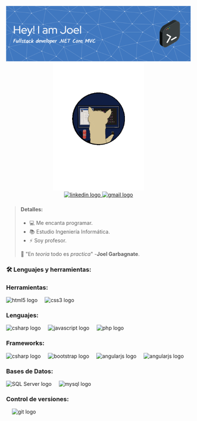 
<div align="center" style="width: 100%;">
  <img src="./github-header-image.png" alt="Header" />
</div>
<div align="center">
   <img src="./giphy.gif" height="350" alt="gmail logo"/>
</div>
<div align="center">
  <a href="https://www.linkedin.com/in/joel-garbagnate-platini/" target="_blank">
    <img src="https://img.shields.io/static/v1?message=LinkedIn&logo=linkedin&label=&color=0077B5&logoColor=white&labelColor=&style=for-the-badge" height="30" alt="linkedin logo"  />
  </a>
  <a href="mailto:joeplatiniuni16@gmail.com" target="_blank">
    <img src="https://img.shields.io/static/v1?message=Gmail&logo=gmail&label=&color=D14836&logoColor=white&labelColor=&style=for-the-badge" height="30" alt="gmail logo"  />
  </a>
</div>

###

> #### <strong>Detalles:</strong>
>
> - 💻 Me encanta programar.
> - 📚 Estudio Ingeniería Informática.
> - ⚡ Soy profesor.
>
> 🫨 "En *teoria* todo es *practica*" -**Joel Garbagnate**.

<h3 align="left">🛠 Lenguajes y herramientas:</h3>

###

<div align="left">
  <h3 align="left"><strong>Herramientas:</strong></h3>
  <img src="https://cdn.jsdelivr.net/gh/devicons/devicon/icons/html5/html5-original.svg" height="40" alt="html5 logo"  />
  <img width="12" />
  <img src="https://cdn.jsdelivr.net/gh/devicons/devicon/icons/css3/css3-original.svg" height="40" alt="css3 logo"  />
  <h3 align="left"><strong>Lenguajes:</strong></h3>
  <img src="https://cdn.jsdelivr.net/gh/devicons/devicon/icons/csharp/csharp-original.svg" height="40" alt="csharp logo"  />
  <img width="12" />
  <img src="https://cdn.jsdelivr.net/gh/devicons/devicon/icons/javascript/javascript-original.svg" height="40" alt="javascript logo"  />
  <img width="12" />
  <img src="https://cdn.jsdelivr.net/gh/devicons/devicon/icons/php/php-original.svg" height="40" alt="php logo"  />
  <img width="12" />
  <h3 align="left"><strong>Frameworks:</strong></h3>
  <img src="https://avatars.githubusercontent.com/u/9141961?s=200&v=4" height="40" alt="csharp logo"  />
  <img width="12" />
  <img src="https://cdn.jsdelivr.net/gh/devicons/devicon/icons/bootstrap/bootstrap-original.svg" height="40" alt="bootstrap logo"  />
  <img width="12" />
  <img src="https://cdn.jsdelivr.net/gh/devicons/devicon/icons/angularjs/angularjs-original.svg" height="40" alt="angularjs logo"  />
  <img width="12" />
  <img src="https://cdn.jsdelivr.net/gh/devicons/devicon@latest/icons/symfony/symfony-original.svg" height="40" alt="angularjs logo"  />
  <h3 align="left"><strong>Bases de Datos:</strong></h3>
  <img src="https://cdn.jsdelivr.net/npm/simple-icons@5.11/icons/microsoftsqlserver.svg" height="40" alt="SQL Server logo" />
  <img width="12" />
  <img src="https://cdn.jsdelivr.net/gh/devicons/devicon/icons/mysql/mysql-original.svg" height="40" alt="mysql logo"  />
  <h3 align="left"><strong>Control de versiones:</strong></h3>
  <img width="12" />
  <img src="https://cdn.jsdelivr.net/gh/devicons/devicon/icons/git/git-original.svg" height="40" alt="git logo"  />



</div>

###
